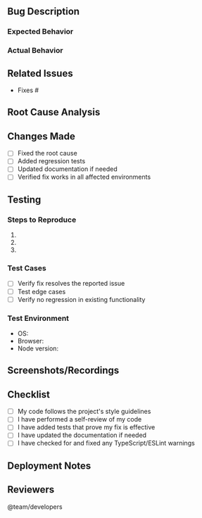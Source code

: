 <!-- Thanks for fixing a bug in Longevity Coach! -->

## Bug Description

<!-- A clear and concise description of what the bug is -->

### Expected Behavior
<!-- What did you expect to happen? -->

### Actual Behavior
<!-- What actually happened? -->

## Related Issues

<!-- List any related issues here using the format: -->
<!-- Fixes #123 -->
- Fixes #

## Root Cause Analysis

<!-- Explain what caused the bug and how you fixed it -->

## Changes Made

- [ ] Fixed the root cause
- [ ] Added regression tests
- [ ] Updated documentation if needed
- [ ] Verified fix works in all affected environments

## Testing

### Steps to Reproduce
1. 
2. 
3. 

### Test Cases
- [ ] Verify fix resolves the reported issue
- [ ] Test edge cases
- [ ] Verify no regression in existing functionality

### Test Environment
- OS:
- Browser:
- Node version:

## Screenshots/Recordings

<!-- Add before/after screenshots or screen recordings if applicable -->

## Checklist
- [ ] My code follows the project's style guidelines
- [ ] I have performed a self-review of my code
- [ ] I have added tests that prove my fix is effective
- [ ] I have updated the documentation if needed
- [ ] I have checked for and fixed any TypeScript/ESLint warnings

## Deployment Notes

<!-- Any special deployment considerations? -->

## Reviewers

<!-- Tag relevant team members for review -->
@team/developers
